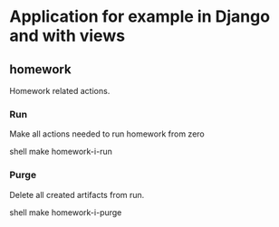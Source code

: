 # Application for example in Django and with views

## homework
Homework related actions.

### Run
Make all actions needed to run homework from zero

   shell
make homework-i-run


### Purge
Delete all created artifacts from run.

   shell
make homework-i-purge